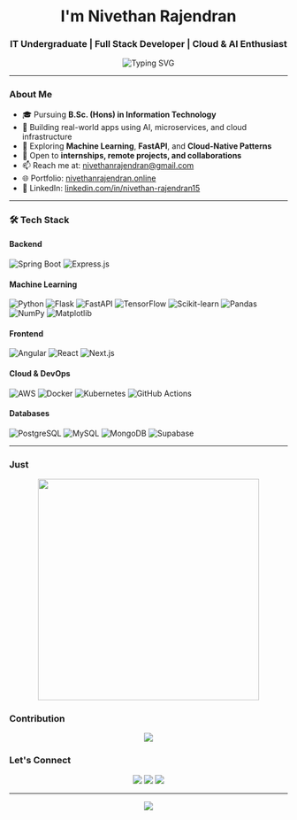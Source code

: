 <h1 align="center">I'm Nivethan Rajendran</h1>
<h3 align="center">IT Undergraduate | Full Stack Developer | Cloud & AI Enthusiast</h3>

<p align="center">
  <img src="https://readme-typing-svg.herokuapp.com?font=Fira+Code&weight=500&size=24&pause=1000&center=true&vCenter=true&width=480&lines=Full+Stack+Developer;Cloud+Native+Engineer;Machine+Learning+Explorer;" alt="Typing SVG" />
</p>

---

### About Me

- 🎓 Pursuing **B.Sc. (Hons) in Information Technology**
- 🔭 Building real-world apps using AI, microservices, and cloud infrastructure
- 🌱 Exploring **Machine Learning**, **FastAPI**, and **Cloud-Native Patterns**
- 👯 Open to **internships, remote projects, and collaborations**
- 📫 Reach me at: [nivethanrajendran@gmail.com](mailto:nivethanrajendran@gmail.com)  
- 🌐 Portfolio: [nivethanrajendran.online](https://nivethanrajendran.online)  
- 💼 LinkedIn: [linkedin.com/in/nivethan-rajendran15](https://lk.linkedin.com/in/nivethan-rajendran15)

---

### 🛠️ Tech Stack

#### Backend
![Spring Boot](https://img.shields.io/badge/Spring_Boot-6DB33F?style=for-the-badge&logo=spring-boot&logoColor=white)
![Express.js](https://img.shields.io/badge/Express.js-000000?style=for-the-badge&logo=express&logoColor=white)

#### Machine Learning
![Python](https://img.shields.io/badge/Python-3776AB?style=for-the-badge&logo=python&logoColor=white)
![Flask](https://img.shields.io/badge/Flask-000000?style=for-the-badge&logo=flask&logoColor=white)
![FastAPI](https://img.shields.io/badge/FastAPI-009688?style=for-the-badge&logo=fastapi&logoColor=white)
![TensorFlow](https://img.shields.io/badge/TensorFlow-FF6F00?style=for-the-badge&logo=tensorflow&logoColor=white)
![Scikit-learn](https://img.shields.io/badge/Scikit--Learn-F7931E?style=for-the-badge&logo=scikit-learn&logoColor=white)
![Pandas](https://img.shields.io/badge/Pandas-150458?style=for-the-badge&logo=pandas&logoColor=white)
![NumPy](https://img.shields.io/badge/NumPy-013243?style=for-the-badge&logo=numpy&logoColor=white)
![Matplotlib](https://img.shields.io/badge/Matplotlib-11557C?style=for-the-badge&logo=matplotlib&logoColor=white)

#### Frontend
![Angular](https://img.shields.io/badge/Angular-DD0031?style=for-the-badge&logo=angular&logoColor=white)
![React](https://img.shields.io/badge/React-20232A?style=for-the-badge&logo=react&logoColor=61DAFB)
![Next.js](https://img.shields.io/badge/Next.js-000000?style=for-the-badge&logo=nextdotjs&logoColor=white)

#### Cloud & DevOps
![AWS](https://img.shields.io/badge/AWS-FF9900?style=for-the-badge&logo=amazonaws&logoColor=white)
![Docker](https://img.shields.io/badge/Docker-2496ED?style=for-the-badge&logo=docker&logoColor=white)
![Kubernetes](https://img.shields.io/badge/Kubernetes-326CE5?style=for-the-badge&logo=kubernetes&logoColor=white)
![GitHub Actions](https://img.shields.io/badge/GitHub_Actions-2088FF?style=for-the-badge&logo=github-actions&logoColor=white)

#### Databases
![PostgreSQL](https://img.shields.io/badge/PostgreSQL-336791?style=for-the-badge&logo=postgresql&logoColor=white)
![MySQL](https://img.shields.io/badge/MySQL-005C84?style=for-the-badge&logo=mysql&logoColor=white)
![MongoDB](https://img.shields.io/badge/MongoDB-47A248?style=for-the-badge&logo=mongodb&logoColor=white)
![Supabase](https://img.shields.io/badge/Supabase-3ECF8E?style=for-the-badge&logo=supabase&logoColor=white)

---

### Just 

<p align="center">
  <img src="https://media1.giphy.com/media/v1.Y2lkPTc5MGI3NjExcnd6c3d5ZDVqOTM5eGRkdjRzMmtva2ozczJkZXVwdnR2cHh1OW50MCZlcD12MV9pbnRlcm5hbF9naWZfYnlfaWQmY3Q9Zw/RbDKaczqWovIugyJmW/giphy.gif" width="400px" />
</p>


### Contribution 

<p align="center">
  <img src="https://github-readme-activity-graph.vercel.app/graph?username=nivethan-nirosh&theme=react-dark&bg_color=0d1117&hide_border=true" />
</p>


### Let's Connect

<p align="center">
  <a href="mailto:nivethanrajendran@gmail.com"><img src="https://img.shields.io/badge/Gmail-D14836?style=for-the-badge&logo=gmail&logoColor=white"></a>
  <a href="https://linkedin.com/in/nivethan-rajendran15"><img src="https://img.shields.io/badge/LinkedIn-0A66C2?style=for-the-badge&logo=linkedin&logoColor=white"></a>
  <a href="https://nivethanrajendran.online"><img src="https://img.shields.io/badge/Portfolio-000000?style=for-the-badge&logo=vercel&logoColor=white"></a>
</p>

---

<p align="center">
  <img src="https://capsule-render.vercel.app/api?type=waving&color=gradient&height=120&section=footer"/>
</p>
